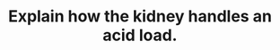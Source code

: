 ---
title: "Explain how the kidney handles an acid load."
entityType: SAQ
exam: PEX
college: CICM
year: 2020
sitting: B
question: 19
passRate: 51
EC_expectedDomains:
- "It was expected that candidates would answer with regard to recycling of bicarbonate in the proximal tubule, excretion of titratable acid via the phosphate buffer system and generation of ammonium and its role in acid secretion."
EC_errorsCommon:
- "Many candidates had a good understanding of the bicarbonate system but used this to explain the secretion of new acid."
- "This question required candidates to understand the renal response to an acid load."
---